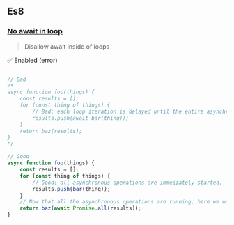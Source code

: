 
## Es8


### [No await in loop](http://eslint.org/docs/rules/no-await-in-loop)

> Disallow await inside of loops


:white_check_mark: Enabled (error)

```javascript

// Bad
/*
async function foo(things) {
	const results = [];
	for (const thing of things) {
		// Bad: each loop iteration is delayed until the entire asynchronous operation completes
		results.push(await bar(thing));
	}
	return baz(results);
}
*/

// Good
async function foo(things) {
	const results = [];
	for (const thing of things) {
		// Good: all asynchronous operations are immediately started.
		results.push(bar(thing));
	}
	// Now that all the asynchronous operations are running, here we wait until they all complete.
	return baz(await Promise.all(results));
}

```
<br />


